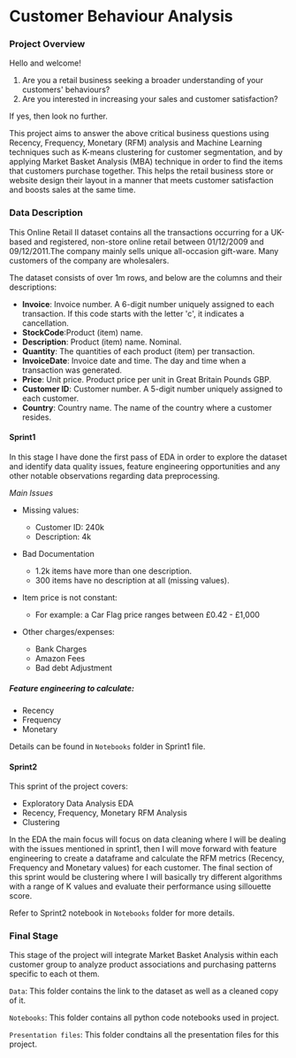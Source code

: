 # Customer Behaviour Analysis
### Project Overview

Hello and welcome!

1. Are you a retail business seeking a broader understanding of your customers' behaviours?
2. Are you interested in increasing your sales and customer satisfaction?

If yes, then look no further.

This project aims to answer the above critical business questions using Recency, Frequency, Monetary (RFM) analysis and Machine Learning techniques such as K-means clustering for customer segmentation, and by applying Market Basket Analysis (MBA) technique in order to find the items that customers purchase together. This helps the retail business store or website design their layout in a manner that meets customer satisfaction and boosts sales at the same time. 

### Data Description
This Online Retail II dataset contains all the transactions occurring for a UK-based and registered, non-store online retail between 01/12/2009 and 09/12/2011.The company mainly sells unique all-occasion gift-ware. Many customers of the company are wholesalers.

The dataset consists of over 1m rows, and below are the columns and their descriptions:
- **Invoice**: Invoice number. A 6-digit number uniquely assigned to each transaction. If this code starts with the letter 'c', it indicates a cancellation.
- **StockCode**:Product (item) name.
- **Description**: Product (item) name. Nominal.
- **Quantity**: The quantities of each product (item) per transaction.
- **InvoiceDate**: Invoice date and time. The day and time when a transaction was generated.
- **Price**: Unit price. Product price per unit in Great Britain Pounds GBP.
- **Customer ID**: Customer number. A 5-digit number uniquely assigned to each customer.
- **Country**: Country name. The name of the country where a customer resides.

#### Sprint1
In this stage I have done the first pass of EDA in order to explore the dataset and identify data quality issues, feature engineering opportunities and any other notable observations regarding data preprocessing.

*Main Issues*

- Missing values:   
  - Customer ID: 240k           
  - Description: 4k

- Bad Documentation
  - 1.2k items have more than one description.
  - 300 items have no description at all (missing values).

- Item price is not constant:
  - For example: a Car Flag price ranges between £0.42 - £1,000

- Other charges/expenses:
  - Bank Charges
  - Amazon Fees
  - Bad debt Adjustment

##### Feature engineering to calculate:
- Recency 
- Frequency		
- Monetary

Details can be found in `Notebooks` folder in Sprint1 file.

#### Sprint2

This sprint of the project covers:

- Exploratory Data Analysis EDA
- Recency, Frequency, Monetary RFM Analysis
- Clustering

 In the EDA the main focus will focus on data cleaning where I will be dealing with the issues mentioned in sprint1, then I will move forward with feature engineering to create a dataframe and calculate the RFM metrics (Recency, Frequency and Monetary values) for each customer. The final section of this sprint would be clustering where I will basically try different algorithms with a range of K values and evaluate their performance using sillouette score.

Refer to Sprint2 notebook in `Notebooks` folder for more details.

### Final Stage

This stage of the project will integrate Market Basket Analysis within each customer group to analyze product associations and purchasing patterns specific to each ot them.


`Data`: This folder contains the link to the dataset as well as a cleaned copy of it.

`Notebooks`: This folder contains all python code notebooks used in project.

`Presentation files`: This folder condtains all the presentation files for this project.
